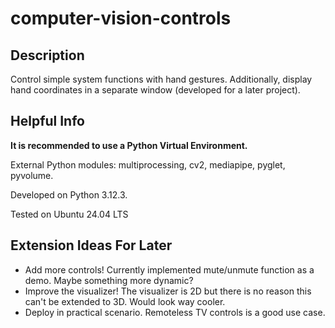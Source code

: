 # computer-vision-controls

<h2>Description</h2>
<p>Control simple system functions with hand gestures. Additionally, display hand coordinates in a separate window (developed for a later project).</p>

<h2>Helpful Info</h2>
<p><b>It is recommended to use a Python Virtual Environment.</b></p>
<p>External Python modules: multiprocessing, cv2, mediapipe, pyglet, pyvolume.</p>
<p>Developed on Python 3.12.3.</p>
<p>Tested on Ubuntu 24.04 LTS</p>

<h2>Extension Ideas For Later</h2>
<ul>
    <li>Add more controls! Currently implemented mute/unmute function as a demo. Maybe something more dynamic?</li>
    <li>Improve the visualizer! The visualizer is 2D but there is no reason this can't be extended to 3D. Would look way cooler.</li>
    <li>Deploy in practical scenario. Remoteless TV controls is a good use case.</li>
</ul>
